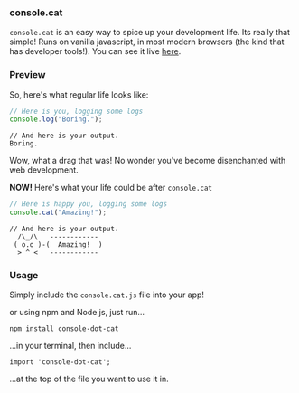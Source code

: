 ### console.cat

`console.cat` is an easy way to spice up your development life. Its really that simple! Runs on vanilla javascript, in most modern browsers (the kind that has developer tools!). You can see it live [here](https://github.com/OmkarBhede/console-dot-cat).

### Preview

So, here's what regular life looks like:

```javascript
// Here is you, logging some logs
console.log("Boring.");
```

```
// And here is your output.
Boring.
```

Wow, what a drag that was! No wonder you've become disenchanted with web development.

**NOW!** Here's what your life could be after `console.cat`

```javascript
// Here is happy you, logging some logs
console.cat("Amazing!");
```

```
// And here is your output.
  /\_/\   ------------
 ( o.o )-(  Amazing!  )
  > ^ <   ------------
```

### Usage

Simply include the `console.cat.js` file into your app!

or using npm and Node.js, just run...

```
npm install console-dot-cat
```

...in your terminal, then include...

```
import 'console-dot-cat';
```

...at the top of the file you want to use it in.
